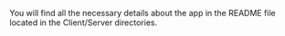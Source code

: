 You will find all the necessary details about the app in the README file located in the Client/Server directories.
